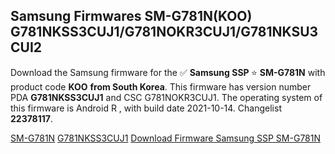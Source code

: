 <h2>Samsung Firmwares SM-G781N(KOO) G781NKSS3CUJ1/G781NOKR3CUJ1/G781NKSU3CUI2</h2>
Download the Samsung firmware for the ✅ <strong>Samsung SSP </strong> ⭐ <strong>SM-G781N</strong> with product code <strong>KOO</strong> <strong> from South Korea</strong>. This firmware has version number PDA <strong>G781NKSS3CUJ1</strong> and CSC G781NOKR3CUJ1. The operating system of this firmware is Android R , with build date 2021-10-14. Changelist <strong>22378117</strong>.


[SM-G781N](https://samfirm.shop/samsung/model/SM-G781N)
[G781NKSS3CUJ1](https://samfirm.shop/samsung/pda/G781NKSS3CUJ1)
[Download Firmware Samsung SSP SM-G781N](https://samfirm.shop/samsung/firmware/465151)
